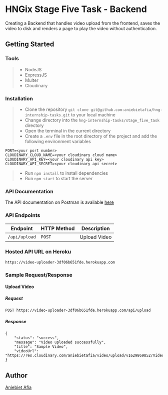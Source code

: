 # HNGix Stage Five Task - Backend

Creating a Backend that handles video upload from the frontend, saves the video to disk and renders a page to play the video without authentication.

## Getting Started

### Tools

> - NodeJS
> - ExpressJS
> - Multer
> - Cloudinary

### Installation

> - Clone the repository `git clone git@github.com:aniebietafia/hng-internship-tasks.git` to your local machine
> - Change directory into the `hng-internship-tasks/stage_five_task` directory
> - Open the terminal in the current directory
> - Create a `.env` file in the root directory of the project and add the following environment variables

```
PORT=<your port number>
CLOUDINARY_CLOUD_NAME=<your cloudinary cloud name>
CLOUDINARY_API_KEY=<your cloudinary api key>
CLOUDINARY_API_SECRET=<your cloudinary api secret>
```

> - Run `npm install` to install dependencies
> - Run `npm start` to start the server

### API Documentation

The API documentation on Postman is available [here](https://documenter.getpostman.com/view/22984536/UV5WD8Qo)

### API Endpoints

| Endpoint      | HTTP Method | Description  |
| ------------- | ----------- | ------------ |
| `/api/upload` | `POST`      | Upload Video |

### Hosted API URL on Heroku

```
https://video-uploader-3df06b651fde.herokuapp.com
```

### Sample Request/Response

#### Upload Video

##### Request

```
POST https://video-uploader-3df06b651fde.herokuapp.com/api/upload
```

##### Response

```
{
    "status": "success",
    "message": "Video uploaded successfully",
    "title": "Sample Video",
    "videoUrl": "https://res.cloudinary.com/aniebietafia/video/upload/v1629869852/VideoUploader/1629869851.mp4",
}
```

## Author

[Aniebiet Afia]("https://twitter.com/aniebietafia_")

